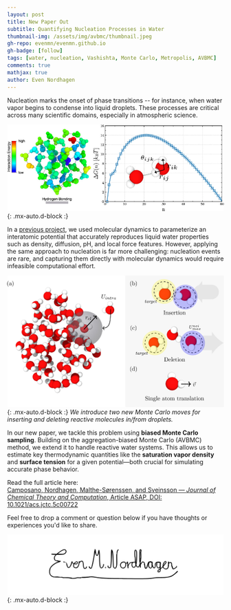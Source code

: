 ```yaml
---
layout: post
title: New Paper Out
subtitle: Quantifying Nucleation Processes in Water
thumbnail-img: /assets/img/avbmc/thumbnail.jpeg
gh-repo: evenmn/evenmn.github.io
gh-badge: [follow]
tags: [water, nucleation, Vashishta, Monte Carlo, Metropolis, AVBMC]
comments: true
mathjax: true
author: Even Nordhagen
---
```


Nucleation marks the onset of phase transitions -- for instance, when water vapor begins to condense into liquid droplets. These processes are critical across many scientific domains, especially in atmospheric science.

![AVBMC Vashishta water nucleation Monte Carlo Metropolis](/assets/img/avbmc/cover.jpeg){: .mx-auto.d-block :}

In a [previous project](https://evennordhagen.com/projects/building-water-model/), we used molecular dynamics to parameterize an interatomic potential that accurately reproduces liquid water properties such as density, diffusion, pH, and local force features. However, applying the same approach to nucleation is far more challenging: nucleation events are rare, and capturing them directly with molecular dynamics would require infeasible computational effort.

![AVBMC Vashishta water nucleation Monte Carlo Metropolis](/assets/img/avbmc/fig1.jpeg){: .mx-auto.d-block :}
*We introduce two new Monte Carlo moves for inserting and deleting reactive molecules in/from droplets.*

In our new paper, we tackle this problem using **biased Monte Carlo sampling**. Building on the aggregation-biased Monte Carlo (AVBMC) method, we extend it to handle reactive water systems. This allows us to estimate key thermodynamic quantities like the **saturation vapor density** and **surface tension** for a given potential—both crucial for simulating accurate phase behavior.

Read the full article here:  
[Camposano, Nordhagen, Malthe-Sørenssen, and Sveinsson — *Journal of Chemical Theory and Computation*, Article ASAP, DOI: 10.1021/acs.jctc.5c00722](https://pubs.acs.org/doi/10.1021/acs.jctc.5c00722)

Feel free to drop a comment or question below if you have thoughts or experiences you'd like to share.

![Signature](/assets/img/signature.png){: .mx-auto.d-block :}
